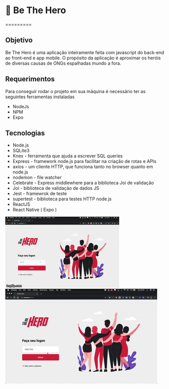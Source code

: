 # :rocket: Be The Hero
=========

## Objetivo
Be The Hero é uma aplicação inteiramente feita com javascript do back-end ao front-end e app mobile. O propósito da aplicação é 
aproximar os heróis de diversas causas de ONGs espalhadas mundo a fora.

## Requerimentos

Para conseguir rodar o projeto em sua máquina é necessário ter as seguintes ferramentas instaladas
- NodeJs
- NPM
- Expo

## Tecnologias

- Node.js
- SQLite3
- Knex - ferramenta que ajuda a escrever SQL queries
- Express - framework node.js para facilitar na criação de rotas e APIs
- axios - um cliente HTTP, que funciona tanto no browser quanto em node.js
- nodemon - file watcher
- Celebrate - Express middlewhere para a biblioteca Joi de validação
- Joi - biblioteca de validação de dados JS
- Jest - framewrok de teste
- supertest - biblioteca para testes HTTP node.js
- ReactJS
- React Native ( Expo )

![alt text](assets/webview.gif)
![alt text](assets/giphy.gif)
